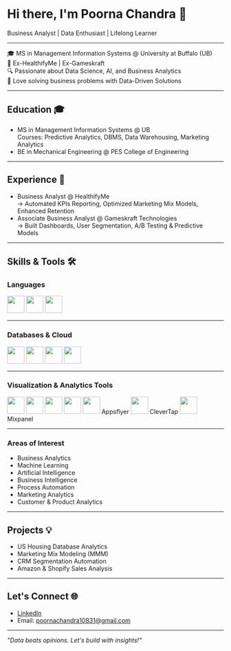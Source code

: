 # Hi there, I'm Poorna Chandra 👋

Business Analyst | Data Enthusiast | Lifelong Learner  

---

🎓 MS in Management Information Systems @ University at Buffalo (UB)  
💼 Ex-HealthifyMe | Ex-Gameskraft  
🔍 Passionate about Data Science, AI, and Business Analytics  
🚀 Love solving business problems with Data-Driven Solutions  

---

## Education 🎓
- MS in Management Information Systems @ UB  
  Courses: Predictive Analytics, DBMS, Data Warehousing, Marketing Analytics  
- BE in Mechanical Engineering @ PES College of Engineering  

---

## Experience 💼
- Business Analyst @ HealthifyMe  
  → Automated KPIs Reporting, Optimized Marketing Mix Models, Enhanced Retention  
- Associate Business Analyst @ Gameskraft Technologies  
  → Built Dashboards, User Segmentation, A/B Testing & Predictive Models  

---

## Skills & Tools 🛠️

### Languages
<img src="https://cdn.jsdelivr.net/gh/devicons/devicon/icons/python/python-original.svg" width="40" height="40"/> 
<img src="https://cdn.jsdelivr.net/gh/devicons/devicon/icons/mysql/mysql-original.svg" width="40" height="40"/>
<img src="https://cdn.jsdelivr.net/gh/devicons/devicon/icons/r/r-original.svg" width="40" height="40"/>

---

### Databases & Cloud
<img src="https://cdn.jsdelivr.net/gh/devicons/devicon/icons/mongodb/mongodb-original.svg" width="40" height="40"/> 
<img src="https://cdn.jsdelivr.net/gh/devicons/devicon/icons/snowflake/snowflake-original.svg" width="40" height="40"/> 
<img src="https://cdn.jsdelivr.net/gh/devicons/devicon/icons/amazonwebservices/amazonwebservices-original.svg" width="40" height="40"/>
<img src="https://cdn.jsdelivr.net/gh/devicons/devicon/icons/googlecloud/googlecloud-original.svg" width="40" height="40"/>

---

### Visualization & Analytics Tools
<img src="https://cdn.jsdelivr.net/gh/devicons/devicon/icons/tableau/tableau-original.svg" width="40" height="40"/>
<img src="https://cdn.jsdelivr.net/gh/devicons/devicon/icons/powerbi/powerbi-original.svg" width="40" height="40"/>
<img src="https://img.icons8.com/color/48/microsoft-excel-2019--v1.png" width="40" height="40"/>
<img src="https://img.icons8.com/color/48/google-analytics--v1.png" width="40" height="40"/>
<img src="https://img.icons8.com/ios-filled/50/000000/a.png" width="40" height="40"/> Appsflyer
<img src="https://img.icons8.com/ios/50/000000/connected-people.png" width="40" height="40"/> CleverTap
<img src="https://img.icons8.com/ios-filled/50/000000/combo-chart.png" width="40" height="40"/> Mixpanel

---

### Areas of Interest
- Business Analytics  
- Machine Learning
- Artificial Intelligence
- Business Intelligence  
- Process Automation
- Marketing Analytics
- Customer & Product Analytics    

---

## Projects 💡
- US Housing Database Analytics  
- Marketing Mix Modeling (MMM)  
- CRM Segmentation Automation  
- Amazon & Shopify Sales Analysis  

---

## Let's Connect 🌐
- [LinkedIn](https://www.linkedin.com/in/poorna-chandra-r-1b97791a0)  
- Email: poornachandra10831@gmail.com  

---

*"Data beats opinions. Let's build with insights!"*
